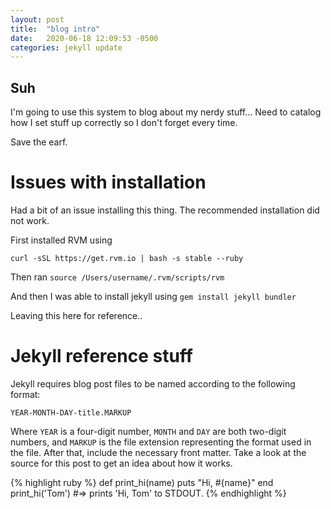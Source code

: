 ```yaml
---
layout: post
title:  "blog intro"
date:   2020-06-18 12:09:53 -0500
categories: jekyll update
---
```

## Suh

I'm going to use this system to blog about my nerdy stuff...
Need to catalog how I set stuff up correctly so I don't forget every time.

Save the earf.

# Issues with installation

Had a bit of an issue installing this thing.
The recommended installation did not work.

First installed RVM using

`curl -sSL https://get.rvm.io | bash -s stable --ruby`

Then ran
`source /Users/username/.rvm/scripts/rvm`

And then I was able to install jekyll using
`gem install jekyll bundler` 

Leaving this here for reference..

# Jekyll reference stuff

Jekyll requires blog post files to be named according to the following format:

`YEAR-MONTH-DAY-title.MARKUP`

Where `YEAR` is a four-digit number, `MONTH` and `DAY` are both two-digit numbers, and `MARKUP` is the file extension representing the format used in the file. After that, include the necessary front matter. Take a look at the source for this post to get an idea about how it works.

{% highlight ruby %}
def print_hi(name)
  puts "Hi, #{name}"
end
print_hi('Tom')
#=> prints 'Hi, Tom' to STDOUT.
{% endhighlight %}
